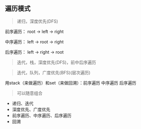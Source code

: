 
## 遍历模式

> 递归，深度优先(DFS)

前序遍历： root -> left -> right

中序遍历： left -> root -> right

后序遍历： left -> right -> root

> 迭代，栈，深度优先(DFS)，前中后序遍历

> 迭代，队列，广度优先(BFS)(层次遍历)

用stack（来做遍历）和set（来做回溯）：前序遍历 中序遍历 后序遍历


> 可以随意组合

- 递归、迭代
- 深度优先、广度优先
- 前序遍历、中序遍历、后序遍历
- 回溯
